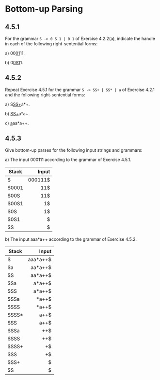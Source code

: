 # Bottom-up Parsing

## 4.5.1

For the grammar `S -> 0 S 1 | 0 1` of Exercise 4.2.2(a), indicate the handle
in each of the following right-sentential forms:

a) 00<ins>01</ins>11.

b) 0<ins>0S1</ins>1.

## 4.5.2

Repeat Exercise 4.5.1 for the grammar `S -> SS+ | SS* | a` of Exercise 4.2.1
and the following right-sentential forms:

a) S<ins>SS+</ins>a*+.

b) <ins>SS+</ins>a*a+.

c) <ins>a</ins>aa*a++.

## 4.5.3

Give bottom-up parses for the following input strings and grammars:

a) The input 000111 according to the grammar of Exercise 4.5.1.

| Stack | Input   |
| ----- | ------: |
| $     | 000111$ |
| $0001 | 11$     |
| $00S  | 11$     |
| $00S1 | 1$      |
| $0S   | 1$      |
| $0S1  | $       |
| $S    | $       |

b) The input aaa*a++ according to the grammar of Exercise 4.5.2.

| Stack | Input    |
| ----- | -------: |
| $     | aaa*a++$ |
| $a    | aa*a++$  |
| $S    | aa*a++$  |
| $Sa   | a*a++$   |
| $SS   | a*a++$   |
| $SSa  | *a++$    |
| $SSS  | *a++$    |
| $SSS* | a++$     |
| $SS   | a++$     |
| $SSa  | ++$      |
| $SSS  | ++$      |
| $SSS+ | +$       |
| $SS   | +$       |
| $SS+  | $        |
| $S    | $        |

